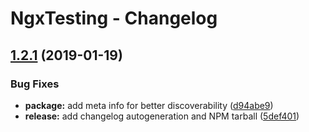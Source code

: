 # NgxTesting - Changelog

## [1.2.1](https://github.com/orchestratora/ngx-testing/compare/v1.2.0...v1.2.1) (2019-01-19)


### Bug Fixes

* **package:** add meta info for better discoverability ([d94abe9](https://github.com/orchestratora/ngx-testing/commit/d94abe9))
* **release:** add changelog autogeneration and NPM tarball ([5def401](https://github.com/orchestratora/ngx-testing/commit/5def401))
